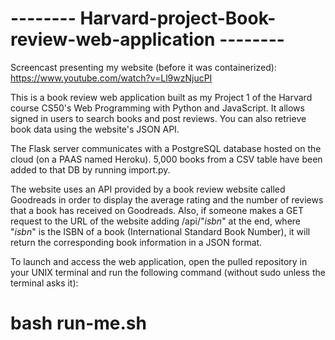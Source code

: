 # -------- Harvard-project-Book-review-web-application --------

Screencast presenting my website (before it was containerized): https://www.youtube.com/watch?v=Ll9wzNjucPI

This is a book review web application built as my Project 1 of the Harvard course CS50's Web Programming with Python and JavaScript. It allows signed in users to search books and post reviews. You can also retrieve book data using the website's JSON API. 

The Flask server communicates with a PostgreSQL database hosted on the cloud (on a PAAS named Heroku). 5,000 books from a CSV table have been added to that DB by running import.py.

The website uses an API provided by a book review website called Goodreads in order to display the average rating and the number of reviews that a book has received on Goodreads. Also, if someone makes a GET request to the URL of the website adding /api/"_isbn_" at the end, where "_isbn_" is the ISBN of a book (International Standard Book Number), it will return the corresponding book information in a JSON format.

To launch and access the web application, open the pulled repository in your UNIX terminal and run the following command (without sudo unless the terminal asks it):
# bash run-me.sh
